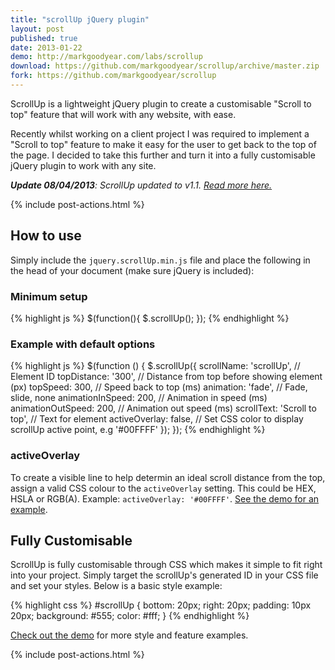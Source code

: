 ```yaml
---
title: "scrollUp jQuery plugin"
layout: post
published: true
date: 2013-01-22
demo: http://markgoodyear.com/labs/scrollup
download: https://github.com/markgoodyear/scrollup/archive/master.zip
fork: https://github.com/markgoodyear/scrollup
---
```


<p class="lead">ScrollUp is a lightweight jQuery plugin to create a customisable "Scroll to top" feature that will work with any website, with ease.</p>

Recently whilst working on a client project I was required to implement a "Scroll to top" feature to make it easy for the user to get back to the top of the page. I decided to take this further and turn it into a fully customisable jQuery plugin to work with any site.

<div>
<p><em><strong>Update 08/04/2013</strong>: ScrollUp updated to v1.1. <a href="http://markgoodyear.com/2013/04/scrollup-jquery-plugin-updates/">Read more here.</a></em></p>
</div>

{% include post-actions.html %}

## How to use

Simply include the `jquery.scrollUp.min.js` file and place the following in the head of your document (make sure jQuery is included):

### Minimum setup

{% highlight js %}
$(function(){
  $.scrollUp();
});
{% endhighlight %}

### Example with default options

{% highlight js %}
$(function () {
  $.scrollUp({
    scrollName: 'scrollUp', // Element ID
    topDistance: '300', // Distance from top before showing element (px)
    topSpeed: 300, // Speed back to top (ms)
    animation: 'fade', // Fade, slide, none
    animationInSpeed: 200, // Animation in speed (ms)
    animationOutSpeed: 200, // Animation out speed (ms)
    scrollText: 'Scroll to top', // Text for element
    activeOverlay: false, // Set CSS color to display scrollUp active point, e.g '#00FFFF'
  });
});
{% endhighlight %}

### activeOverlay

To create a visible line to help determin an ideal scroll distance from the top, assign a valid CSS colour to the `activeOverlay` setting. This could be HEX, HSLA or RGB(A). Example: `activeOverlay: '#00FFFF'`. [See the demo for an example](<%= current_page.data.demo %>).


## Fully Customisable

ScrollUp is fully customisable through CSS which makes it simple to fit right into your project. Simply target the scrollUp's generated ID in your CSS file and set your styles. Below is a basic style example:

{% highlight css %}
#scrollUp {
  bottom: 20px;
  right: 20px;
  padding: 10px 20px;
  background: #555;
  color: #fff;
}
{% endhighlight %}

[Check out the demo](<%= current_page.data.demo %>) for more style and feature examples.

{% include post-actions.html %}
